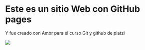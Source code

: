 
<h1>Este es un sitio Web con GitHub pages</h1>
<p>Y fue creado con Amor para el curso Git y github de platzi</p>
<p><img src="https://media.giphy.com/media/ExMGjbktr4phe/giphy.gif"</p>
